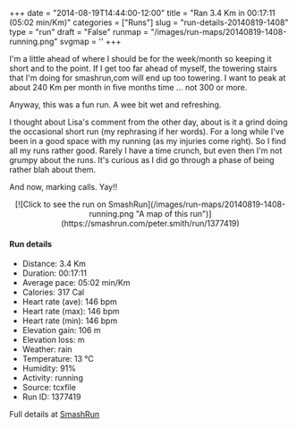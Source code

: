 +++
date = "2014-08-19T14:44:00-12:00"
title = "Ran 3.4 Km in 00:17:11 (05:02 min/Km)"
categories = ["Runs"]
slug = "run-details-20140819-1408"
type = "run"
draft = "False"
runmap = "/images/run-maps/20140819-1408-running.png"
svgmap = '<polyline points="1 62, 0 73, 3 77, 22 61, 36 44, 54 39, 64 34, 81 40, 93 32, 96 24, 100 24, 99 24, 93 25, 90 31, 82 39, 66 32, 50 36, 41 41, 35 43, 33 46, 15 63, 8 65, 2 69">'
+++

I'm a little ahead of where I should be for the week/month so keeping it short and to the point. If I get too far ahead of myself, the towering stairs that I'm doing for smashrun,com will end up too towering. I want to peak at about 240 Km per month in five months time ... not 300 or more. 

Anyway, this was a fun run. A wee bit wet and refreshing. 

I thought about Lisa's comment from the other day, about is it a grind doing the occasional short run (my rephrasing if her words).  For a long while I've been in a good space with my running (as my injuries come right). So I find all my runs rather good. Rarely I have a time crunch, but even then I'm not grumpy about the runs. It's curious as I did go through a phase of being rather blah about them. 

And now, marking calls. Yay!! 




<!--more-->

<center>
[![Click to see the run on SmashRun](/images/run-maps/20140819-1408-running.png "A map of this run")](https://smashrun.com/peter.smith/run/1377419)
</center>

#### Run details

* Distance: 3.4 Km
* Duration: 00:17:11
* Average pace: 05:02 min/Km
* Calories: 317 Cal
* Heart rate (ave): 146 bpm
* Heart rate (max): 146 bpm
* Heart rate (min): 146 bpm
* Elevation gain: 106 m
* Elevation loss:  m
* Weather: rain
* Temperature: 13 &deg;C
* Humidity: 91%
* Activity: running
* Source: tcxfile
* Run ID: 1377419

Full details at [SmashRun](https://smashrun.com/peter.smith/run/1377419)